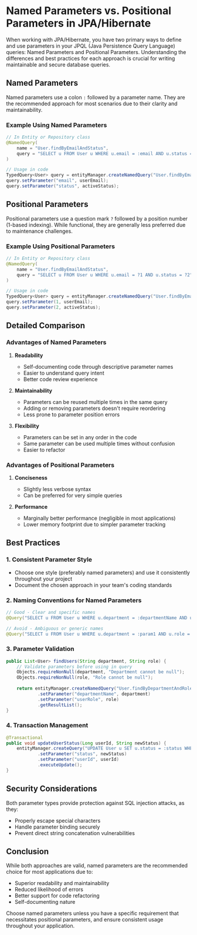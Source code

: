 # Named Parameters vs. Positional Parameters in JPA/Hibernate

When working with JPA/Hibernate, you have two primary ways to define and use parameters in your JPQL (Java Persistence Query Language) queries: Named Parameters and Positional Parameters. Understanding the differences and best practices for each approach is crucial for writing maintainable and secure database queries.

## Named Parameters

Named parameters use a colon `:` followed by a parameter name. They are the recommended approach for most scenarios due to their clarity and maintainability.

### Example Using Named Parameters
```java
// In Entity or Repository class
@NamedQuery(
    name = "User.findByEmailAndStatus",
    query = "SELECT u FROM User u WHERE u.email = :email AND u.status = :status"
)

// Usage in code
TypedQuery<User> query = entityManager.createNamedQuery("User.findByEmailAndStatus", User.class);
query.setParameter("email", userEmail);
query.setParameter("status", activeStatus);
```

## Positional Parameters

Positional parameters use a question mark `?` followed by a position number (1-based indexing). While functional, they are generally less preferred due to maintenance challenges.

### Example Using Positional Parameters
```java
// In Entity or Repository class
@NamedQuery(
    name = "User.findByEmailAndStatus",
    query = "SELECT u FROM User u WHERE u.email = ?1 AND u.status = ?2"
)

// Usage in code
TypedQuery<User> query = entityManager.createNamedQuery("User.findByEmailAndStatus", User.class);
query.setParameter(1, userEmail);
query.setParameter(2, activeStatus);
```

## Detailed Comparison

### Advantages of Named Parameters

1. **Readability**
   - Self-documenting code through descriptive parameter names
   - Easier to understand query intent
   - Better code review experience

2. **Maintainability**
   - Parameters can be reused multiple times in the same query
   - Adding or removing parameters doesn't require reordering
   - Less prone to parameter position errors

3. **Flexibility**
   - Parameters can be set in any order in the code
   - Same parameter can be used multiple times without confusion
   - Easier to refactor

### Advantages of Positional Parameters

1. **Conciseness**
   - Slightly less verbose syntax
   - Can be preferred for very simple queries

2. **Performance**
   - Marginally better performance (negligible in most applications)
   - Lower memory footprint due to simpler parameter tracking

## Best Practices

### 1. Consistent Parameter Style
- Choose one style (preferably named parameters) and use it consistently throughout your project
- Document the chosen approach in your team's coding standards

### 2. Naming Conventions for Named Parameters
```java
// Good - Clear and specific names
@Query("SELECT u FROM User u WHERE u.department = :departmentName AND u.role = :userRole")

// Avoid - Ambiguous or generic names
@Query("SELECT u FROM User u WHERE u.department = :param1 AND u.role = :param2")
```

### 3. Parameter Validation
```java
public List<User> findUsers(String department, String role) {
    // Validate parameters before using in query
    Objects.requireNonNull(department, "Department cannot be null");
    Objects.requireNonNull(role, "Role cannot be null");
    
    return entityManager.createNamedQuery("User.findByDepartmentAndRole", User.class)
            .setParameter("departmentName", department)
            .setParameter("userRole", role)
            .getResultList();
}
```

### 4. Transaction Management
```java
@Transactional
public void updateUserStatus(Long userId, String newStatus) {
    entityManager.createQuery("UPDATE User u SET u.status = :status WHERE u.id = :userId")
            .setParameter("status", newStatus)
            .setParameter("userId", userId)
            .executeUpdate();
}
```

## Security Considerations

Both parameter types provide protection against SQL injection attacks, as they:
- Properly escape special characters
- Handle parameter binding securely
- Prevent direct string concatenation vulnerabilities

## Conclusion

While both approaches are valid, named parameters are the recommended choice for most applications due to:
- Superior readability and maintainability
- Reduced likelihood of errors
- Better support for code refactoring
- Self-documenting nature

Choose named parameters unless you have a specific requirement that necessitates positional parameters, and ensure consistent usage throughout your application.
